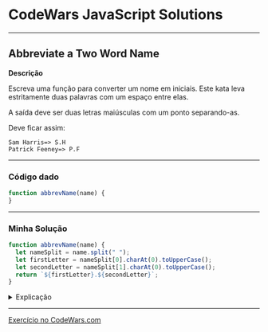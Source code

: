 # CodeWars JavaScript Solutions

---

## Abbreviate a Two Word Name

**Descrição**

Escreva uma função para converter um nome em iniciais. Este kata leva estritamente duas palavras com um espaço entre elas.

A saída deve ser duas letras maiúsculas com um ponto separando-as.

Deve ficar assim:

```
Sam Harris=> S.H
Patrick Feeney=> P.F
```

---

### Código dado

```` JavaScript
function abbrevName(name) {
}
````

---

### Minha Solução

```` JavaScript
function abbrevName(name) {
  let nameSplit = name.split(" ");
  let firstLetter = nameSplit[0].charAt(0).toUpperCase();
  let secondLetter = nameSplit[1].charAt(0).toUpperCase();
  return `${firstLetter}.${secondLetter}`;
}
````

<details>
<summary>Explicação</summary>

`let nameSplit = name.split(" ");` - Divide o nome em partes separadas pelo espaço em branco e as armazena em uma matriz chamada nameSplit.

`let firstLetter = nameSplit[0].charAt(0).toUpperCase();` - Obtém a primeira letra do primeiro nome, converte-a para maiúscula e a armazena em firstLetter.

`let secondLetter = nameSplit[1].charAt(0).toUpperCase();` - Obtém a primeira letra do segundo nome, converte-a para maiúscula e a armazena em secondLetter.

`return ``${firstLetter}.${secondLetter}``;` - Retorna as iniciais com um ponto entre elas usando a interpolação de strings.

</details>


---

[Exercício no CodeWars.com](https://www.codewars.com/kata/57eadb7ecd143f4c9c0000a3/train/javascript)

